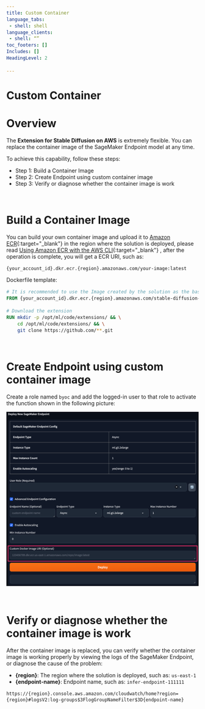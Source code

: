 ```yaml
---
title: Custom Container
language_tabs:
 - shell: shell
language_clients:
 - shell: “”
toc_footers: []
Includes: []
HeadingLevel: 2

---
```


<!-- Generator: Widdershins v4.0.1 -->

<h1 id="stable-diffusion-train-and-deploy-api">Custom Container</h1>

# Overview

The **Extension for Stable Diffusion on AWS** is extremely flexible. You can replace the container image of the SageMaker Endpoint model at any time.

To achieve this capability, follow these steps:

- Step 1: Build a Container Image
- Step 2: Create Endpoint using custom container image
- Step 3: Verify or diagnose whether the container image is work

<br>

# Build a Container Image

You can build your own container image and upload it to [Amazon ECR](https://console.aws.amazon.com/ecr){:target="_blank"} in the region where the solution is deployed, please read [Using Amazon ECR with the AWS CLI](https://docs.aws.amazon.com/AmazonECR/latest/userguide/getting-started-cli.html){:target="_blank"}
, after the operation is complete, you will get a ECR URI, such as:

```shell
{your_account_id}.dkr.ecr.{region}.amazonaws.com/your-image:latest
```

Dockerfile template:

```dockerfile
# It is recommended to use the Image created by the solution as the base image.
FROM {your_account_id}.dkr.ecr.{region}.amazonaws.com/stable-diffusion-aws-extension/aigc-webui-inference:latest

# Download the extension
RUN mkdir -p /opt/ml/code/extensions/ && \
    cd /opt/ml/code/extensions/ && \
    git clone https://github.com/**.git

```

<br>

# Create Endpoint using custom container image

Create a role named `byoc` and add the logged-in user to that role to activate the function shown in the following picture:

![UpdateImage](../images/byoc.png)


<br>

# Verify or diagnose whether the container image is work

After the container image is replaced, you can verify whether the container image is working properly by viewing the logs of the SageMaker Endpoint, or diagnose the cause of the problem:

- **{region}**: The region where the solution is deployed, such as: `us-east-1`
- **{endpoint-name}**: Endpoint name, such as: `infer-endpoint-111111`

```shell
https://{region}.console.aws.amazon.com/cloudwatch/home?region={region}#logsV2:log-groups$3FlogGroupNameFilter$3D{endpoint-name}
```
